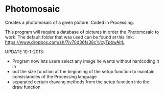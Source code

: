 Photomosaic
===========

Creates a photomosaic of a given picture.  Coded in Processing. 

This program will require a database of pictures in order the Photomosaic to work. The default folder that was used can be found at this link: https://www.dropbox.com/sh/7iv70d36fs38c1r/cyTpbwAIrL

UPDATE 10-1-2013:
- Program now lets users select any image he wants without hardcoding it in
- put the size function at the beginning of the setup function to maintain consistancies of the Processing language
- separated certain drawing methods from the setup function into the draw function

